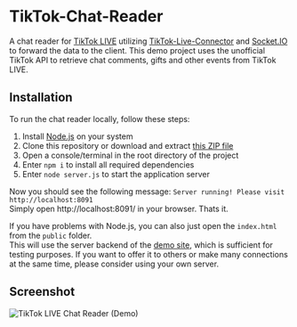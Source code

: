 # TikTok-Chat-Reader
A chat reader for <a href="https://www.tiktok.com/live">TikTok LIVE</a> utilizing <a href="https://github.com/zerodytrash/TikTok-Live-Connector">TikTok-Live-Connector</a> and <a href="https://socket.io/">Socket.IO</a> to forward the data to the client. This demo project uses the unofficial TikTok API to retrieve chat comments, gifts and other events from TikTok LIVE.

## Installation
To run the chat reader locally, follow these steps:

1. Install [Node.js](https://nodejs.org/) on your system
2. Clone this repository or download and extract [this ZIP file](https://github.com/zerodytrash/TikTok-Chat-Reader/archive/refs/heads/main.zip)
3. Open a console/terminal in the root directory of the project
4. Enter `npm i` to install all required dependencies 
5. Enter `node server.js` to start the application server

Now you should see the following message: `Server running! Please visit http://localhost:8091`<br>
Simply open http://localhost:8091/ in your browser. Thats it.

If you have problems with Node.js, you can also just open the `index.html` from the `public` folder.<br>
This will use the server backend of the [demo site](https://tiktok-chat-reader.zerody.one/), which is sufficient for testing purposes. If you want to offer it to others or make many connections at the same time, please consider using your own server.

## Screenshot

![TikTok LIVE Chat Reader (Demo)](https://user-images.githubusercontent.com/59258980/153956504-c585b14b-a50e-43f0-a994-64adcaface2e.png)
